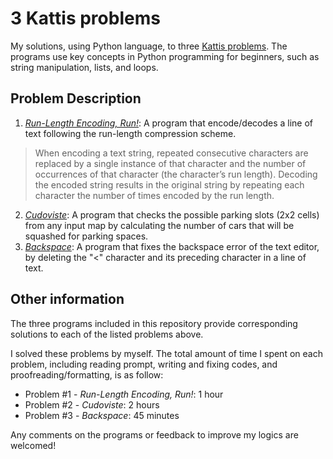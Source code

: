 # 3 Kattis problems
My solutions, using Python language, to three [Kattis problems](https://open.kattis.com/problems).
The programs use key concepts in Python programming for beginners, such as string manipulation, lists, and loops.

## Problem Description
1. *[Run-Length Encoding, Run!](https://open.kattis.com/problems/runlengthencodingrun)*: A program that encode/decodes a line of text following the run-length compression scheme.
> When encoding a text string, repeated consecutive characters are replaced by a single instance of that character and the number of occurrences of that character (the character’s run length). Decoding the encoded string results in the original string by repeating each character the number of times encoded by the run length.
2. *[Cudoviste](https://open.kattis.com/problems/cudoviste)*: A program that checks the possible parking slots (2x2 cells) from any input map by calculating the number of cars that will be squashed for parking spaces.
3. *[Backspace](https://open.kattis.com/problems/backspace)*: A program that fixes the backspace error of the text editor, by deleting the "<" character and its preceding character in a line of text.

## Other information
The three programs included in this repository provide corresponding solutions to each of the listed problems above.

I solved these problems by myself. The total amount of time I spent on each problem, including reading prompt, writing and fixing codes, and proofreading/formatting, is as follow:
- Problem #1 - *Run-Length Encoding, Run!*: 1 hour
- Problem #2 - *Cudoviste*: 2 hours
- Problem #3 - *Backspace*: 45 minutes

Any comments on the programs or feedback to improve my logics are welcomed!
